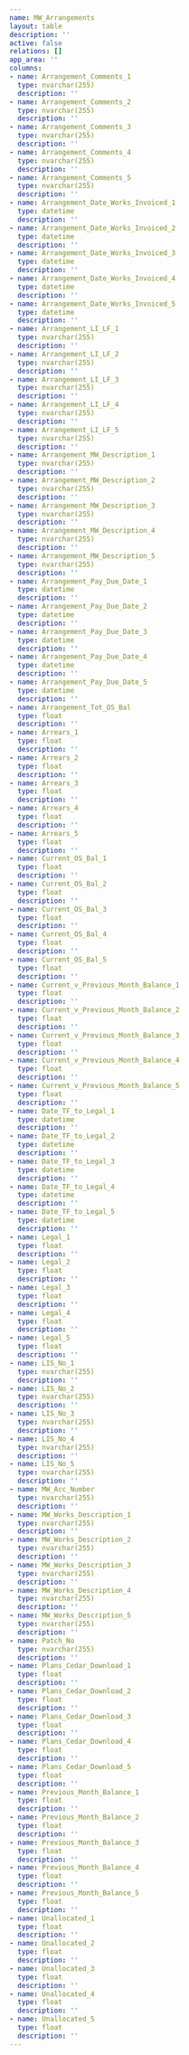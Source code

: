 ```yaml
---
name: MW_Arrangements
layout: table
description: ''
active: false
relations: []
app_area: ''
columns:
- name: Arrangement_Comments_1
  type: nvarchar(255)
  description: ''
- name: Arrangement_Comments_2
  type: nvarchar(255)
  description: ''
- name: Arrangement_Comments_3
  type: nvarchar(255)
  description: ''
- name: Arrangement_Comments_4
  type: nvarchar(255)
  description: ''
- name: Arrangement_Comments_5
  type: nvarchar(255)
  description: ''
- name: Arrangement_Date_Works_Invoiced_1
  type: datetime
  description: ''
- name: Arrangement_Date_Works_Invoiced_2
  type: datetime
  description: ''
- name: Arrangement_Date_Works_Invoiced_3
  type: datetime
  description: ''
- name: Arrangement_Date_Works_Invoiced_4
  type: datetime
  description: ''
- name: Arrangement_Date_Works_Invoiced_5
  type: datetime
  description: ''
- name: Arrangement_LI_LF_1
  type: nvarchar(255)
  description: ''
- name: Arrangement_LI_LF_2
  type: nvarchar(255)
  description: ''
- name: Arrangement_LI_LF_3
  type: nvarchar(255)
  description: ''
- name: Arrangement_LI_LF_4
  type: nvarchar(255)
  description: ''
- name: Arrangement_LI_LF_5
  type: nvarchar(255)
  description: ''
- name: Arrangement_MW_Description_1
  type: nvarchar(255)
  description: ''
- name: Arrangement_MW_Description_2
  type: nvarchar(255)
  description: ''
- name: Arrangement_MW_Description_3
  type: nvarchar(255)
  description: ''
- name: Arrangement_MW_Description_4
  type: nvarchar(255)
  description: ''
- name: Arrangement_MW_Description_5
  type: nvarchar(255)
  description: ''
- name: Arrangement_Pay_Due_Date_1
  type: datetime
  description: ''
- name: Arrangement_Pay_Due_Date_2
  type: datetime
  description: ''
- name: Arrangement_Pay_Due_Date_3
  type: datetime
  description: ''
- name: Arrangement_Pay_Due_Date_4
  type: datetime
  description: ''
- name: Arrangement_Pay_Due_Date_5
  type: datetime
  description: ''
- name: Arrangement_Tot_OS_Bal
  type: float
  description: ''
- name: Arrears_1
  type: float
  description: ''
- name: Arrears_2
  type: float
  description: ''
- name: Arrears_3
  type: float
  description: ''
- name: Arrears_4
  type: float
  description: ''
- name: Arrears_5
  type: float
  description: ''
- name: Current_OS_Bal_1
  type: float
  description: ''
- name: Current_OS_Bal_2
  type: float
  description: ''
- name: Current_OS_Bal_3
  type: float
  description: ''
- name: Current_OS_Bal_4
  type: float
  description: ''
- name: Current_OS_Bal_5
  type: float
  description: ''
- name: Current_v_Previous_Month_Balance_1
  type: float
  description: ''
- name: Current_v_Previous_Month_Balance_2
  type: float
  description: ''
- name: Current_v_Previous_Month_Balance_3
  type: float
  description: ''
- name: Current_v_Previous_Month_Balance_4
  type: float
  description: ''
- name: Current_v_Previous_Month_Balance_5
  type: float
  description: ''
- name: Date_TF_to_Legal_1
  type: datetime
  description: ''
- name: Date_TF_to_Legal_2
  type: datetime
  description: ''
- name: Date_TF_to_Legal_3
  type: datetime
  description: ''
- name: Date_TF_to_Legal_4
  type: datetime
  description: ''
- name: Date_TF_to_Legal_5
  type: datetime
  description: ''
- name: Legal_1
  type: float
  description: ''
- name: Legal_2
  type: float
  description: ''
- name: Legal_3
  type: float
  description: ''
- name: Legal_4
  type: float
  description: ''
- name: Legal_5
  type: float
  description: ''
- name: LIS_No_1
  type: nvarchar(255)
  description: ''
- name: LIS_No_2
  type: nvarchar(255)
  description: ''
- name: LIS_No_3
  type: nvarchar(255)
  description: ''
- name: LIS_No_4
  type: nvarchar(255)
  description: ''
- name: LIS_No_5
  type: nvarchar(255)
  description: ''
- name: MW_Acc_Number
  type: nvarchar(255)
  description: ''
- name: MW_Works_Description_1
  type: nvarchar(255)
  description: ''
- name: MW_Works_Description_2
  type: nvarchar(255)
  description: ''
- name: MW_Works_Description_3
  type: nvarchar(255)
  description: ''
- name: MW_Works_Description_4
  type: nvarchar(255)
  description: ''
- name: MW_Works_Description_5
  type: nvarchar(255)
  description: ''
- name: Patch_No
  type: nvarchar(255)
  description: ''
- name: Plans_Cedar_Download_1
  type: float
  description: ''
- name: Plans_Cedar_Download_2
  type: float
  description: ''
- name: Plans_Cedar_Download_3
  type: float
  description: ''
- name: Plans_Cedar_Download_4
  type: float
  description: ''
- name: Plans_Cedar_Download_5
  type: float
  description: ''
- name: Previous_Month_Balance_1
  type: float
  description: ''
- name: Previous_Month_Balance_2
  type: float
  description: ''
- name: Previous_Month_Balance_3
  type: float
  description: ''
- name: Previous_Month_Balance_4
  type: float
  description: ''
- name: Previous_Month_Balance_5
  type: float
  description: ''
- name: Unallocated_1
  type: float
  description: ''
- name: Unallocated_2
  type: float
  description: ''
- name: Unallocated_3
  type: float
  description: ''
- name: Unallocated_4
  type: float
  description: ''
- name: Unallocated_5
  type: float
  description: ''
---
```


